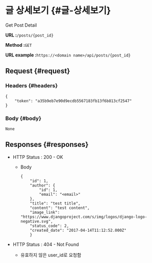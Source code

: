# 글 상세보기 {#글-상세보기}

Get Post Detail

**URL :**`/posts/{post_id}`

**Method :**`GET`

**URL example :**`https://<domain name>/api/posts/{post_id}`

## Request {#request}

### Headers {#headers}

```
{
    "token": "a35b9eb7e90d9ecdb5567183fb13f6b813cf2547"
}
```

### Body {#body}

`None`

## Responses {#responses}

* HTTP Status : 200 - OK

  * Body

    ```
    {
        "id": 1,
        "author": {
            "id": 1,
            "email": "<email>"
        },
        "title": "test title",
        "content": "test content",
        "image_link": "https://www.djangoproject.com/s/img/logos/django-logo-negative.svg",
        "status_code": 2,
        "created_date": "2017-04-14T11:12:52.000Z"
        }
    ```

* HTTP Status : 404 - Not Found

  * 유효하지 않은 user\_id로 요청함



